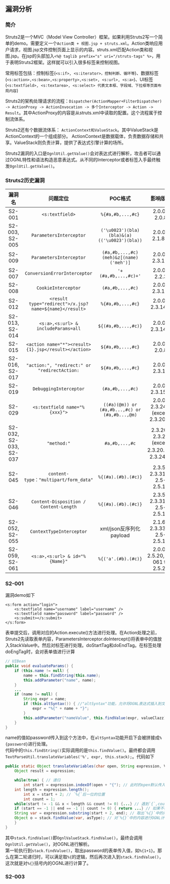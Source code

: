 ## 漏洞分析

### 简介
Struts2是一个MVC（Model View Controller）框架。如果利用Struts2写一个简单的demo。需要定义一个`Action类 + 视图.jsp + struts.xml`。Action类响应用户请求，视图.jsp文件控制页面上显示的内容。struts.xml匹配Action类和视图.jsp。在jsp的头部加入`<%@ taglib prefix="s" uri="/struts-tags" %>`，用于表明Struts2框架。这样就可以引入很多标签来控制视图。   

常用标签包括：控制标签(`<s:if>, <s:iterator>，控制判断、循环等`)、数据标签(`<s:action>,<s:bean>,<s:property>,<s:set>, <s:url>, <s:a>`)、UI标签(`<s:textfield>, <s:textarea>, <s:select> 代表文本框、字段域、下拉框等页面布局内容`)

Struts2的架构处理请求的流程：`Dispatcher(ActionMapper+FilterDispatcher) -> ActionProxy -> ActionInvocation -> 多个Interceptor -> Action -> Result`。其中ActionProxy的内容是从struts.xml中读取的配置。这个流程属于控制流体系。   

Struts2还有个数据流体系： `ActionContext和ValueStack`。其中ValueStack是ActionContext的一个组成部分。 ActionContext是数据载体，负责数据存储和共享。ValueStack则负责计算，提供了表达式引擎计算的场所。

Struts2漏洞的入口是`OgnlUtil.getValue()`会对表达式进行解析，攻击者可以通过OGNL特性和语法构造恶意表达式。从不同的Interceptor或者标签入手最终触发`OgnlUtil.getValue()`。

### Struts2历史漏洞

| 漏洞名 | 问题定位 | POC格式 | 影响版本 |
|:----:|:----:|:----:|:----:|
| S2-001 | `<s:textfield>` | `%{#a,#b,...,#c}` | 2.0.0-2.0.8 |
| S2-003, S2-005 | `ParametersInterceptor` | `('\u0023')(bla)(bla)&(a)(('\u0023')(bla))` | 2.0.0-2.1.8.1 |
| S2-009 | `ParametersInterceptor` | `(#a,#b,...,#c)(meh)&z[(name)('meh')]` | 2.0.0-2.3.1.1 |
| S2-007 | `ConversionErrorInterceptor` | `'+(#a,#b,...,#c)+'` | 2.0.0-2.2.3 |
| S2-008 | `CookieInterceptor` | `(#a,#b,...,#c)` | 2.0.0-2.3.1.1 |
| S2-012 | `<result type="redirect">/x.jsp?name=${name}</result>` | `%{#a,#b,...,#c}` | 2.0.0-2.3.14.2 |
| S2-013, S2-014 | `<s:a>,<s:url> & includeParams=all` | `${(#a,#b,...,#c)}` | 2.0.0-2.3.14.1 |
| S2-015 | `<action name="*"><result>{1}.jsp</result></action>` | `${#a,#b,...,#c}` | 2.0.0-2.0.8 |
| S2-016, S2-017 | `"action:", "redirect:" or "redirectAction:` | `${#a,#b,...,#c}` | 2.0.0-2.3.15 |
| S2-019 | `DebuggingInterceptor` | `(#a,#b,...,#c)` | 2.0.0-2.3.15.1 |
| S2-029 | `<s:textfield name="%{xxx}">` | `((#a)(@m)) or (#a,#b...,#c) or (#a,#b...,@m)` | 2.0.0-2.3.24.1 (except 2.3.20.3) |
| S2-032, S2-033, S2-037 | `"method:"` | `#a,#b,...,#c` | 2.3.20-2.3.28 (except 2.3.20.3 、2.3.24.3) |
| S2-045 | `content-type："multipart/form_data"` | `%{(#a).(#b).(#c)}` | 2.3.5-2.3.31 or 2.5-2.5.10 |
| S2-046 | `Content-Disposition / Content-Length` | `%{(#a).(#b).(#c)}` | 2.3.5-2.3.31 or 2.5-2.5.10 |
| S2-052, S2-055 | `ContextTypeInterceptor` | xml/json反序列化payload|  2.1.6-2.3.33 or 2.5-2.5.12 |
| S2-059, S2-061 | `<s:a>,<s:url> & id="%{Name}"` | `%{('a'.(#b).(#c)}` |  2.0.0-2.5.20,S2-061 to 2.5.25 |

### S2-001
漏洞demo如下
```
<s:form action="login">
    <s:textfield name="username" label="username" />
    <s:textfield name="password" label="password" />
    <s:submit></s:submit>
</s:form>
```
表单提交后，调用对应的Action.execute()方法进行处理。在Action处理之前，Struts2先读取表单内容，ParametersInterceptor.doIntercept()将表单中的值放入StackValue中。然后对标签进行处理。doStartTag和doEndTag。在标签处理doEngTag时，会对表单值进行计算
```java
// UIBean
public void evaluateParams() {
    if (this.name != null) {
        name = this.findString(this.name); 
        this.addParameter("name", name);
    }
    ...
    if (name != null) {
        String expr = name;
        if (this.altSyntax()) { //"altSyntax"功能，允许将OGNL表达式插入到文本字符串中进行递归处理
            expr = "%{" + name + "}";
        }
        this.addParameter("nameValue", this.findValue(expr, valueClazz)); 
    }
}
```
name的值如password传入到这个方法中，在`altSyntax`功能开启下会被拼接成`%{password}`进行处理。  
代码中的`this.findString()`实际调用的是`this.findValue()`。最终都会调用`TextParseUtil.translateVariables('%', expr, this.stack);`。代码如下
```java
public static Object translateVariables(char open, String expression, ValueStack stack, Class asType, TextParseUtil.ParsedValueEvaluator evaluator) {
    Object result = expression;

    while(true) { // 递归
        int start = expression.indexOf(open + "{"); // 此时的open默认传入`%`， 截取`%{`的位置
	int length = expression.length();
        int x = start + 2; // `%{`后一位的位置
        int count = 1;
	while(start != -1 && x < length && count != 0) {...} // 遇到`{`,count++，遇到`}`,count--。判断表达式`{}`是否闭合
	if (start == -1 || end == -1 || count != 0) { return ...} // 如果不存在`%{`，或者{}没闭合直接返回
	String var = expression.substring(start + 2, end); // 取出`%{}`中的内容
	Object o = stack.findValue(var, asType); // 对`%{}`中的内容进行OGNL计算
    }
}
```
其中`stack.findValue()`即`OgnlValueStack.findValue()`，最终会调用`OgnlUtil.getValue()`，对OGNL进行解析。  
第一轮执行到`stack.findValue()`，取出password的表单传入值，如`%{1+1}`。那么在第二轮递归时，可以满足取`%{`的逻辑，然后再次进入到`stack.findValue()`，这次就是对`%{}`括号内的OGNL进行计算了。


### S2-003













